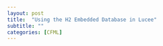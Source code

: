 ```yaml
---
layout: post
title:  "Using the H2 Embedded Database in Lucee"
subtitle: ""
categories: [CFML]
---
```


